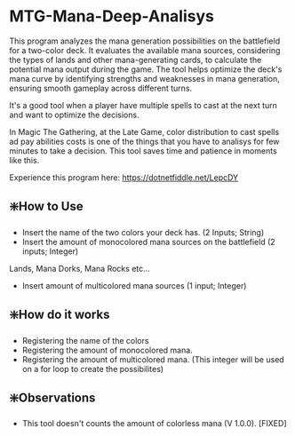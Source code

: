 # MTG-Mana-Deep-Analisys
This program analyzes the mana generation possibilities on the battlefield for a two-color deck. It evaluates the available mana sources, considering the types of lands and other mana-generating cards, to calculate the potential mana output during the game. The tool helps optimize the deck's mana curve by identifying strengths and weaknesses in mana generation, ensuring smooth gameplay across different turns.

It's a good tool when a player have multiple spells to cast at the next turn and want to optimize the decisions. 

In Magic The Gathering, at the Late Game, color distribution to cast spells ad pay abilities costs is one of the things that you have to analisys for few minutes to take a decision. This tool saves time and patience in moments like this.

Experience this program here: https://dotnetfiddle.net/LepcDY

## ❇️How to Use

- Insert the name of the two colors your deck has. (2 Inputs; String)
- Insert the amount of monocolored mana sources on the battlefield (2 inputs; Integer)

Lands, Mana Dorks, Mana Rocks etc...
- Insert amount of multicolored mana sources (1 input; Integer)

## ❇️How do it works

- Registering the name of the colors
- Registering the amount of monocolored mana.
- Registering the amount of multicolored mana. (This integer will be used on a for loop to create the possibilites)

## ❇️Observations

- This tool doesn't counts the amount of colorless mana (V 1.0.0). [FIXED]
